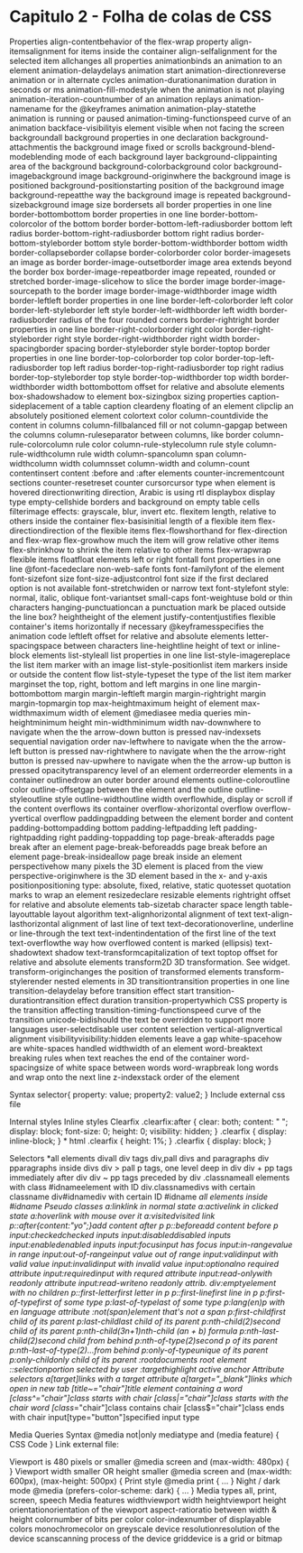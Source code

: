 # Capitulo 2 - Folha de colas de CSS

Properties
align-contentbehavior of the flex-wrap property
align-itemsalignment for items inside the container
align-selfalignment for the selected item
allchanges all properties
animationbinds an animation to an element
animation-delaydelays animation start
animation-directionreverse animation or in alternate cycles
animation-durationanimation duration in seconds or ms
animation-fill-modestyle when the animation is not playing
animation-iteration-countnumber of an animation replays
animation-namename for the @keyframes animation
animation-play-statethe animation is running or paused
animation-timing-functionspeed curve of an animation
backface-visibilityis element visible when not facing the screen
backgroundall background properties in one declaration
background-attachmentis the background image fixed or scrolls
background-blend-modeblending mode of each background layer
background-clippainting area of the background
background-colorbackground color
background-imagebackground image
background-originwhere the background image is positioned
background-positionstarting position of the background image
background-repeatthe way the background image is repeated
background-sizebackground image size
bordersets all border properties in one line
border-bottombottom border properties in one line
border-bottom-colorcolor of the bottom border
border-bottom-left-radiusborder bottom left radius
border-bottom-right-radiusborder bottom right radius
border-bottom-styleborder bottom style
border-bottom-widthborder bottom width
border-collapseborder collapse
border-colorborder color
border-imagesets an image as border
border-image-outsetborder image area extends beyond the border box
border-image-repeatborder image repeated, rounded or stretched
border-image-slicehow to slice the border image
border-image-sourcepath to the border image
border-image-widthborder image width
border-leftleft border properties in one line
border-left-colorborder left color
border-left-styleborder left style
border-left-widthborder left width
border-radiusborder radius of the four rounded corners
border-rightright border properties in one line
border-right-colorborder right color
border-right-styleborder right style
border-right-widthborder right width
border-spacingborder spacing
border-styleborder style
border-toptop border properties in one line
border-top-colorborder top color
border-top-left-radiusborder top left radius
border-top-right-radiusborder top right radius
border-top-styleborder top style
border-top-widthborder top width
border-widthborder width
bottombottom offset for relative and absolute elements
box-shadowshadow to element
box-sizingbox sizing properties
caption-sideplacement of a table caption
cleardeny floating of an element
clipclip an absolutely positioned element
colortext color
column-countdivide the content in columns
column-fillbalanced fill or not
column-gapgap between the columns
column-ruleseparator between columns, like border
column-rule-colorcolumn rule color
column-rule-stylecolumn rule style
column-rule-widthcolumn rule width
column-spancolumn span
column-widthcolumn width
columnsset column-width and column-count
contentinsert content :before and :after elements
counter-incrementcount sections
counter-resetreset counter
cursorcursor type when element is hovered
directionwriting direction, Arabic is using rtl
displaybox display type
empty-cellshide borders and background on empty table cells
filterimage effects: grayscale, blur, invert etc.
flexitem length, relative to others inside the container
flex-basisinitial length of a flexible item
flex-directiondirection of the flexible items
flex-flowshorthand for flex-direction and flex-wrap
flex-growhow much the item will grow relative other items
flex-shrinkhow to shrink the item relative to other items
flex-wrapwrap flexible items
floatfloat elements left or right
fontall font properties in one line
@font-facedeclare non-web-safe fonts
font-familyfont of the element
font-sizefont size
font-size-adjustcontrol font size if the first declared option is not available
font-stretchwiden or narrow text
font-stylefont style: normal, italic, oblique
font-variantset small-caps
font-weightuse bold or thin characters
hanging-punctuationcan a punctuation mark be placed outside the line box?
heightheight of the element
justify-contentjustifies flexible container's items horizontally if necessary
@keyframesspecifies the animation code
leftleft offset for relative and absolute elements
letter-spacingspace between characters
line-heightline height of text or inline-block elements
list-styleall list properties in one line
list-style-imagereplace the list item marker with an image
list-style-positionlist item markers inside or outside the content flow
list-style-typeset the type of the list item marker
marginset the top, right, bottom and left margins in one line
margin-bottombottom margin
margin-leftleft margin
margin-rightright margin
margin-topmargin top
max-heightmaximum height of element
max-widthmaximum width of element
@mediasee media queries
min-heightminimum height
min-widthminimum width
nav-downwhere to navigate when the the arrow-down button is pressed
nav-indexsets sequential navigation order
nav-leftwhere to navigate when the the arrow-left button is pressed
nav-rightwhere to navigate when the the arrow-right button is pressed
nav-upwhere to navigate when the the arrow-up button is pressed
opacitytransparency level of an element
orderreorder elements in a container
outlinedrow an outer border around elements
outline-coloroutline color
outline-offsetgap between the element and the outline
outline-styleoutline style
outline-widthoutline width
overflowhide, display or scroll if the content overflows its container
overflow-xhorizontal overflow
overflow-yvertical overflow
paddingpadding between the element border and content
padding-bottompadding bottom
padding-leftpadding left
padding-rightpadding right
padding-toppadding top
page-break-afteradds page break after an element
page-break-beforeadds page break before an element
page-break-insideallow page break inside an element
perspectivehow many pixels the 3D element is placed from the view
perspective-originwhere is the 3D element based in the x- and y-axis
positionpositioning type: absolute, fixed, relative, static
quotesset quotation marks to wrap an element
resizedeclare resizable elements
rightright offset for relative and absolute elements
tab-sizetab character space length
table-layouttable layout algorithm
text-alignhorizontal alignment of text
text-align-lasthorizontal alignment of last line of text
text-decorationoverline, underline or line-through the text
text-indentindentation of the first line of the text
text-overflowthe way how overflowed content is marked (ellipsis)
text-shadowtext shadow
text-transformcapitalization of text
toptop offset for relative and absolute elements
transform2D 3D transformation. See widget.
transform-originchanges the position of transformed elements
transform-stylerender nested elements in 3D
transitiontransition properties in one line
transition-delaydelay before transition effect start
transition-durationtransition effect duration
transition-propertywhich CSS property is the transition affecting
transition-timing-functionspeed curve of the transition
unicode-bidishould the text be overridden to support more languages
user-selectdisable user content selection
vertical-alignvertical alignment
visibilityvisibility:hidden elements leave a gap
white-spacehow are white-spaces handled
widthwidth of an element
word-breaktext breaking rules when text reaches the end of the container
word-spacingsize of white space between words
word-wrapbreak long words and wrap onto the next line
z-indexstack order of the element

Syntax
selector{
property: value;
property2: value2;
}
Include external css file
<link rel="stylesheet" type="text/css" href="/style.css" />
Internal styles
<style type="text/css">
div { color: #444;}
</style>
Inline styles
<tag style="property: value"> </tag>
Clearfix
.clearfix:after {
clear: both;
content: " ";
display: block;
font-size: 0;
height: 0;
visibility: hidden;
}
.clearfix { display: inline-block; }
* html .clearfix { height: 1%; }
.clearfix { display: block; }

Selectors
*all elements
divall div tags
div,pall divs and paragraphs
div pparagraphs inside divs
div > pall p tags, one level deep in div
div + pp tags immediately after div
div ~ pp tags preceded by div
.classnameall elements with class
#idnameelement with ID
div.classnamedivs with certain classname
div#idnamediv with certain ID
#idname *all elements inside #idname
Pseudo classes
a:linklink in normal state
a:activelink in clicked state
a:hoverlink with mouse over it
a:visitedvisited link
p::after{content:"yo";}add content after p
p::beforeadd content before p
input:checkedchecked inputs
input:disableddisabled inputs
input:enabledenabled inputs
input:focusinput has focus
input:in-rangevalue in range
input:out-of-rangeinput value out of range
input:validinput with valid value
input:invalidinput with invalid value
input:optionalno required attribute
input:requiredinput with requred attribute
input:read-onlywith readonly attribute
input:read-writeno readonly attrib.
div:emptyelement with no children
p::first-letterfirst letter in p
p::first-linefirst line in p
p:first-of-typefirst of some type
p:last-of-typelast of some type
p:lang(en)p with en language attribute
:not(span)element that's not a span
p:first-childfirst child of its parent
p:last-childlast child of its parent
p:nth-child(2)second child of its parent
p:nth-child(3n+1)nth-child (an + b) formula
p:nth-last-child(2)second child from behind
p:nth-of-type(2)second p of its parent
p:nth-last-of-type(2)...from behind
p:only-of-typeunique of its parent
p:only-childonly child of its parent
:rootdocuments root element
::selectionportion selected by user
:targethighlight active anchor
Attribute selectors
a[target]links with a target attribute
a[target="_blank"]links which open in new tab
[title~="chair"]title element containing a word
[class^="chair"]class starts with chair
[class|="chair"]class starts with the chair word
[class*="chair"]class contains chair
[class$="chair"]class ends with chair
input[type="button"]specified input type

Media Queries
Syntax
@media not|only mediatype and (media feature) {
CSS Code }
Link external file:
<link rel="stylesheet" media=mediatype and|not|only (media feature href="mystylesheet.css">
Viewport is 480 pixels or smaller
@media screen and (max-width: 480px) { }
Viewport width smaller OR height smaller
@media screen and (max-width: 600px), (max-height: 500px) {
Print style
@media print { ... }
Night / dark mode
@media (prefers-color-scheme: dark) { ... }
Media types
all, print, screen, speech
Media features
widthviewport width
heightviewport height
orientationorientation of the viewport
aspect-ratioratio between width & height
colornumber of bits per color
color-indexnumber of displayable colors
monochromecolor on greyscale device
resolutionresolution of the device
scanscanning process of the device
griddevice is a grid or bitmap